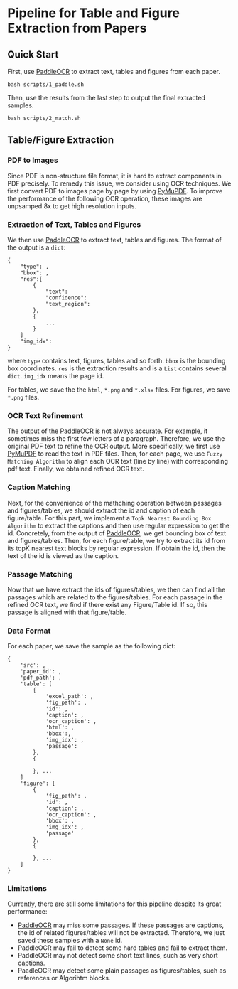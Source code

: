 # Pipeline for Table and Figure Extraction from Papers
## Quick Start
First, use [PaddleOCR](https://github.com/PaddlePaddle/PaddleOCR) to extract text, tables and figures from each paper.
```
bash scripts/1_paddle.sh
```
Then, use the results from the last step to output the final extracted samples.
```
bash scripts/2_match.sh
```

## Table/Figure Extraction
### PDF to Images
Since PDF is non-structure file format, it is hard to extract components in PDF precisely. To remedy this issue, we consider using OCR techniques. We first convert PDF to images page by page by using [PyMuPDF](https://github.com/pymupdf/PyMuPDF). To improve the performance of the following OCR operation, these images are unpsamped 8x to get high resolution inputs. 

### Extraction of Text, Tables and Figures
We then use [PaddleOCR](https://github.com/PaddlePaddle/PaddleOCR) to extract text, tables and figures. The format of the output is a `dict`:
```
{
    "type": ,
    "bbox": ,
    "res":[
        {
            "text":
            "confidence":
            "text_region":
        },
        {
            ...
        }
    ]
    "img_idx": 
}
```
where `type` contains text, figures, tables and so forth. `bbox` is the bounding box coordinates. `res` is the extraction results and is a `List` contains several `dict`. `img_idx` means the page id.

For tables, we save the the `html`, `*.png` and `*.xlsx` files. For figures, we save `*.png` files.

### OCR Text Refinement
The output of the [PaddleOCR](https://github.com/PaddlePaddle/PaddleOCR) is not always accurate. For example, it sometimes miss the first few letters of a paragraph. Therefore, we use the original PDF text to refine the OCR output. More specifically, we first use [PyMuPDF](https://github.com/pymupdf/PyMuPDF) to read the text in PDF files. Then, for each page, we use `Fuzzy Matching Algorithm` to align each OCR text (line by line) with corresponding pdf text. Finally, we obtained refined OCR text.

### Caption Matching
Next, for the convenience of the mathching operation between passages and figures/tables, we should extract the id and caption of each figure/table. For this part, we implement a `Topk Nearest Bounding Box Algorithm` to extract the captions and then use regular expression to get the id. Concretely, from the output of [PaddleOCR](https://github.com/PaddlePaddle/PaddleOCR), we get bounding box of text and figures/tables. Then, for each figure/table, we try to extract its id from its topK nearest text blocks by regular expression. If obtain the id, then the text of the id is viewed as the caption.

### Passage Matching
Now that we have extract the ids of figures/tables, we then can find all the passages which are related to the figures/tables. For each passage in the refined OCR text, we find if there exist any Figure/Table id. If so, this passage is aligned with that figure/table.

### Data Format
For each paper, we save the sample as the following dict:
```
{
    'src': ,
    'paper_id': ,
    'pdf_path': ,
    'table': [
        {
            'excel_path': ,
            'fig_path': ,
            'id': ,
            'caption': ,
            'ocr_caption': ,
            'html': ,
            'bbox':, 
            'img_idx': ,
            'passage': 
        },
        {

        }, ...
    ]
    'figure': [
        {
            'fig_path': ,
            'id': ,
            'caption': ,
            'ocr_caption': ,
            'bbox': ,
            'img_idx': ,
            'passage'
        },
        {

        }, ...
    ]
}
```

### Limitations
Currently, there are still some limitations for this pipeline despite its great performance:
- [PaddleOCR](https://github.com/PaddlePaddle/PaddleOCR) may miss some passages. If these passages are captions, the id of related figures/tables will not be extracted. Therefore, we just saved these samples with a `None` id.
- PaddleOCR may fail to detect some hard tables and fail to extract them. 
- PaddleOCR may not detect some short text lines, such as very short captions.
- PaadleOCR may detect some plain passages as figures/tables, such as references or Algorihtm blocks.

